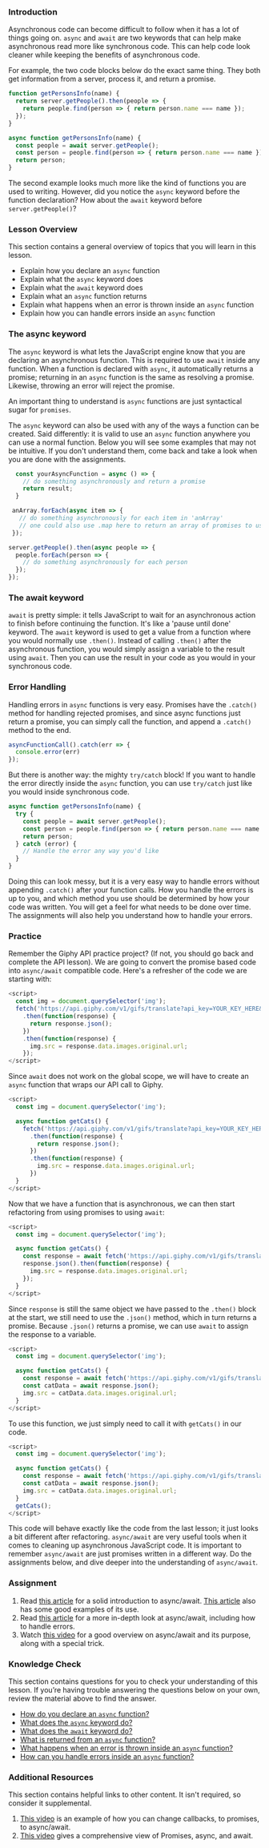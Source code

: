 ### Introduction

Asynchronous code can become difficult to follow when it has a lot of things going on. `async` and `await` are two keywords that can help make asynchronous read more like synchronous code. This can help code look cleaner while keeping the benefits of asynchronous code.

For example, the two code blocks below do the exact same thing. They both get information from a server, process it, and return a promise.

~~~javascript
function getPersonsInfo(name) {
  return server.getPeople().then(people => {
    return people.find(person => { return person.name === name });
  });
}
~~~

~~~javascript
async function getPersonsInfo(name) {
  const people = await server.getPeople();
  const person = people.find(person => { return person.name === name });
  return person;
}
~~~

The second example looks much more like the kind of functions you are used to writing. However, did you notice the `async` keyword before the function declaration? How about the `await` keyword before `server.getPeople()`?

### Lesson Overview

This section contains a general overview of topics that you will learn in this lesson.

 - Explain how you declare an `async` function
 - Explain what the `async` keyword does
 - Explain what the `await` keyword does
 - Explain what an `async` function returns
 - Explain what happens when an error is thrown inside an `async` function
 - Explain how you can handle errors inside an `async` function

### The async keyword

The `async` keyword is what lets the JavaScript engine know that you are declaring an asynchronous function. This is required to use `await` inside any function. When a function is declared with `async`, it automatically returns a promise; returning in an `async` function is the same as resolving a promise. Likewise, throwing an error will reject the promise.

An important thing to understand is `async` functions are just syntactical sugar for `promises`.

The `async` keyword can also be used with any of the ways a function can be created. Said differently: it is valid to use an `async` function anywhere you can use a normal function. Below you will see some examples that may not be intuitive. If you don't understand them, come back and take a look when you are done with the assignments.

~~~javascript
  const yourAsyncFunction = async () => {
    // do something asynchronously and return a promise
    return result;
  }
~~~

~~~javascript
 anArray.forEach(async item => {
   // do something asynchronously for each item in 'anArray'
   // one could also use .map here to return an array of promises to use with 'Promise.all()'
 });
~~~

~~~javascript
server.getPeople().then(async people => {
  people.forEach(person => {
    // do something asynchronously for each person
  });
});
~~~

### The await keyword

`await` is pretty simple: it tells JavaScript to wait for an asynchronous action to finish before continuing the function. It's like a 'pause until done' keyword. The `await` keyword is used to get a value from a function where you would normally use `.then()`. Instead of calling `.then()` after the asynchronous function, you would simply assign a variable to the result using `await`. Then you can use the result in your code as you would in your synchronous code.

### Error Handling

Handling errors in `async` functions is very easy. Promises have the `.catch()` method for handling rejected promises, and since async functions just return a promise, you can simply call the function, and append a `.catch()` method to the end.

~~~javascript
asyncFunctionCall().catch(err => {
  console.error(err)
});
~~~

But there is another way: the mighty `try/catch` block! If you want to handle the error directly inside the `async` function, you can use `try/catch` just like you would inside synchronous code.

~~~javascript
async function getPersonsInfo(name) {
  try {
    const people = await server.getPeople();
    const person = people.find(person => { return person.name === name });
    return person;
  } catch (error) {
    // Handle the error any way you'd like
  }
}
~~~

Doing this can look messy, but it is a very easy way to handle errors without appending `.catch()` after your function calls. How you handle the errors is up to you, and which method you use should be determined by how your code was written. You will get a feel for what needs to be done over time. The assignments will also help you understand how to handle your errors.

### Practice

Remember the Giphy API practice project? (If not, you should go back and complete the API lesson). We are going to convert the promise based code into `async/await` compatible code. Here's a refresher of the code we are starting with:

~~~javascript
<script>
  const img = document.querySelector('img');
  fetch('https://api.giphy.com/v1/gifs/translate?api_key=YOUR_KEY_HERE&s=cats', {mode: 'cors'})
    .then(function(response) {
      return response.json();
    })
    .then(function(response) {
      img.src = response.data.images.original.url;
    });
</script>
~~~

Since `await` does not work on the global scope, we will have to create an `async` function that wraps our API call to Giphy.

~~~javascript
<script>
  const img = document.querySelector('img');

  async function getCats() {
    fetch('https://api.giphy.com/v1/gifs/translate?api_key=YOUR_KEY_HERE&s=cats', {mode: 'cors'})
      .then(function(response) {
        return response.json();
      })
      .then(function(response) {
        img.src = response.data.images.original.url;
      })
  }
</script>
~~~

Now that we have a function that is asynchronous, we can then start refactoring from using promises to using `await`:

~~~javascript
<script>
  const img = document.querySelector('img');

  async function getCats() {
    const response = await fetch('https://api.giphy.com/v1/gifs/translate?api_key=YOUR_KEY_HERE&s=cats', {mode: 'cors'});
    response.json().then(function(response) {
      img.src = response.data.images.original.url;
    });
  }
</script>
~~~

Since `response` is still the same object we have passed to the `.then()` block at the start, we still need to use the `.json()` method, which in turn returns a promise. Because `.json()` returns a promise, we can use `await` to assign the response to a variable.

~~~javascript
<script>
  const img = document.querySelector('img');

  async function getCats() {
    const response = await fetch('https://api.giphy.com/v1/gifs/translate?api_key=YOUR_KEY_HERE&s=cats', {mode: 'cors'});
    const catData = await response.json();
    img.src = catData.data.images.original.url;
  }
</script>
~~~

To use this function, we just simply need to call it with `getCats()` in our code.

~~~javascript
<script>
  const img = document.querySelector('img');

  async function getCats() {
    const response = await fetch('https://api.giphy.com/v1/gifs/translate?api_key=YOUR_KEY_HERE&s=cats', {mode: 'cors'});
    const catData = await response.json();
    img.src = catData.data.images.original.url;
  }
  getCats();
</script>
~~~

This code will behave exactly like the code from the last lesson; it just looks a bit different after refactoring. `async/await` are very useful tools when it comes to cleaning up asynchronous JavaScript code. It is important to remember `async/await` are just promises written in a different way. Do the assignments below, and dive deeper into the understanding of `async/await`.

### Assignment

<div class="lesson-content__panel" markdown="1">

1. Read [this article](https://javascript.info/async-await) for a solid introduction to async/await. [This article](https://codeburst.io/javascript-es-2017-learn-async-await-by-example-48acc58bad65) also has some good examples of its use.
2. Read [this article](https://pouchdb.com/2015/03/05/taming-the-async-beast-with-es7.html) for a more in-depth look at async/await, including how to handle errors.
3. Watch [this video](https://www.youtube.com/watch?v=9YkUCxvaLEk) for a good overview on async/await and its purpose, along with a special trick.

</div>

### Knowledge Check

This section contains questions for you to check your understanding of this lesson. If you’re having trouble answering the questions below on your own, review the material above to find the answer.

 - <a class="knowledge-check-link" href="#the-async-keyword">How do you declare an `async` function?</a>
 - <a class="knowledge-check-link" href="#the-async-keyword">What does the `async` keyword do?</a>
 - <a class="knowledge-check-link" href="#the-await-keyword">What does the `await` keyword do?</a>
 - <a class="knowledge-check-link" href="https://javascript.info/async-await#summary">What is returned from an `async` function?</a>
 - <a class="knowledge-check-link" href="https://javascript.info/async-await#error-handling">What happens when an error is thrown inside an `async` function?</a>
 - <a class="knowledge-check-link" href="https://javascript.info/async-await#error-handling">How can you handle errors inside an `async` function?</a>

### Additional Resources

This section contains helpful links to other content. It isn't required, so consider it supplemental.

1. [This video](https://www.youtube.com/watch?v=COKdtOgopWQ) is an example of how you can change callbacks, to promises, to async/await.
2. [This video](https://www.youtube.com/watch?v=vn3tm0quoqE) gives a comprehensive view of Promises, async, and await.

